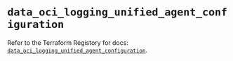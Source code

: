 # `data_oci_logging_unified_agent_configuration`

Refer to the Terraform Registory for docs: [`data_oci_logging_unified_agent_configuration`](https://registry.terraform.io/providers/oracle/oci/6.18.0/docs/data-sources/logging_unified_agent_configuration).
